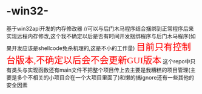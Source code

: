 # -win32-
基于win32api开发的内存修改器
//可以与后门木马程序结合捆绑到正常程序后来实现远程内存修改,这个我不确定以后是否有时间开发捆绑程序与后门木马程序(如果开发应该是shellcode免杀机理的,这是不小的工作量)
<font face="宋体" color=red size=5>目前只有控制台版本,不确定以后会不会更新GUI版本</font>
<font facce="宋体 color=bule size=6">这个repo中只有类头与实现函数还有main文件不把整个项目传上去主要是我糟糕的项目管理(主要是多个不相关的小项目合在一个大项目里面了)和懒的搞ignore还有一些其他的安全因素</font>
<font >
